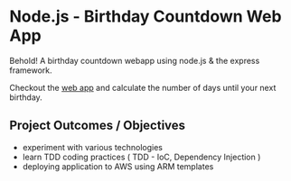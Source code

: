 # Node.js - Birthday Countdown Web App

Behold! A birthday countdown webapp using node.js & the express framework.

Checkout the [web app](https://birthday-countdown-mjwh.herokuapp.com/) and calculate the number of days until your next birthday.

## Project Outcomes / Objectives

- experiment with various technologies
- learn TDD coding practices ( TDD - IoC, Dependency Injection )
- deploying application to AWS using ARM templates

